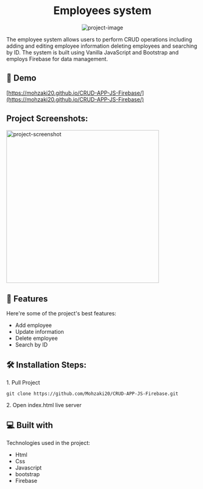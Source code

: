 <h1 align="center" id="title">Employees system</h1>

<p align="center"><img src="https://socialify.git.ci/Mohzaki20/CRUD-APP-JS-Firebase/image?language=1&amp;name=1&amp;owner=1&amp;theme=Light" alt="project-image"></p>

<p id="description">The employee system allows users to perform CRUD operations including adding and editing employee information deleting employees and searching by ID. The system is built using Vanilla JavaScript and Bootstrap and employs Firebase for data management.</p>

<h2>🚀 Demo</h2>

[https://mohzaki20.github.io/CRUD-APP-JS-Firebase/](https://mohzaki20.github.io/CRUD-APP-JS-Firebase/)

<h2>Project Screenshots:</h2>

<img src="https://firebasestorage.googleapis.com/v0/b/employee-app-622d9.appspot.com/o/FireShot%20Capture%20029%20-%20CRUD%20App%20-%20127.0.0.1.png?alt=media&amp;token=26199d71-f311-4f9b-bfb9-4693b55bba98" alt="project-screenshot" width="400" height="400/">

  
  
<h2>🧐 Features</h2>

Here're some of the project's best features:

*   Add employee
*   Update information
*   Delete employee
*   Search by ID

<h2>🛠️ Installation Steps:</h2>

<p>1. Pull Project</p>

```
git clone https://github.com/Mohzaki20/CRUD-APP-JS-Firebase.git
```

<p>2. Open index.html live server</p>

  
  
<h2>💻 Built with</h2>

Technologies used in the project:

*   Html
*   Css
*   Javascript
*   bootstrap
*   Firebase

